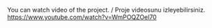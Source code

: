 You can watch video of the project. / Proje videosunu izleyebilirsiniz.
https://www.youtube.com/watch?v=WmPOQZOel70
